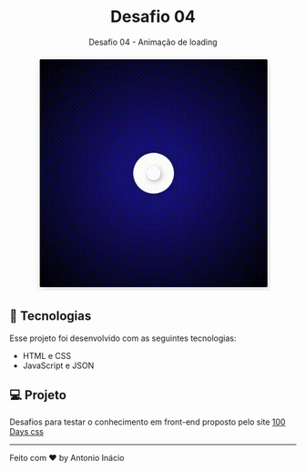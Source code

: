 <h1 align="center"> Desafio 04 </h1>

<p align="center">
Desafio 04 - Animação de loading
</p>

<p align="center">
<img alt="Projeto" src="./.github/project.gif">
</p>



## 🚀 Tecnologias

Esse projeto foi desenvolvido com as seguintes tecnologias:

- HTML e CSS
- JavaScript e JSON

## 💻 Projeto

  Desafios para testar o conhecimento em front-end proposto pelo site [100 Days css](https://100dayscss.com/)

---

Feito com ♥ by Antonio Inácio
